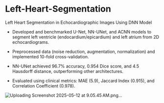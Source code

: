 # Left-Heart-Segmentation
Left Heart Segmentation in Echocardiographic  Images Using DNN Model

- Developed and benchmarked U-Net, NN-UNet, and ACNN models to segment left ventricle (endocardium/epicardium) and left atrium from 2D echocardiograms.

- Preprocessed data (noise reduction, augmentation, normalization) and implemented 10-fold cross-validation.

- NN-UNet achieved 96.7% accuracy, 0.954 Dice score, and 4.5 Hausdorff distance, outperforming other architectures.

- Evaluated using clinical metrics: MAE (5.9), Jaccard Index (0.915), and Correlation Coefficient (0.978).

![Uploading Screenshot 2025-05-12 at 9.05.45 AM.png…]()
